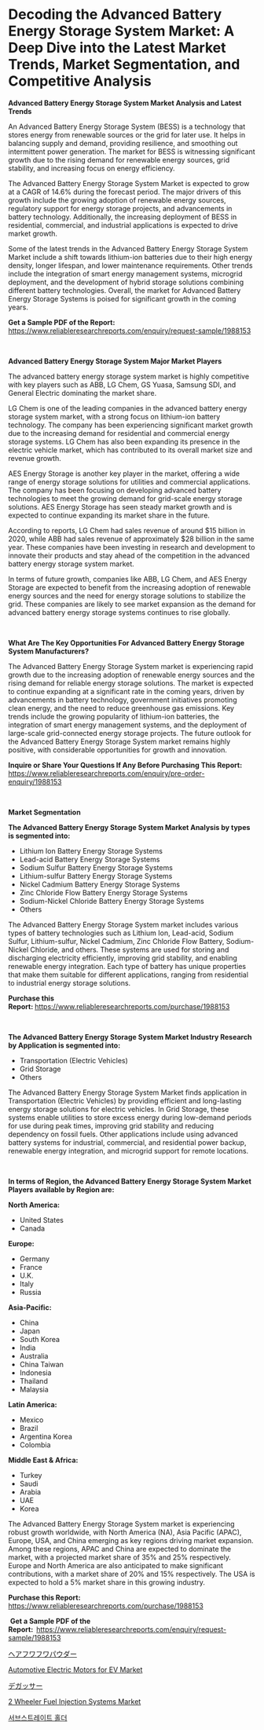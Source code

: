<p><h1>Decoding the Advanced Battery Energy Storage System Market: A Deep Dive into the Latest Market Trends, Market Segmentation, and Competitive Analysis</h1></p><p><strong>Advanced Battery Energy Storage System Market Analysis and Latest Trends</strong></p>
<p><p>An Advanced Battery Energy Storage System (BESS) is a technology that stores energy from renewable sources or the grid for later use. It helps in balancing supply and demand, providing resilience, and smoothing out intermittent power generation. The market for BESS is witnessing significant growth due to the rising demand for renewable energy sources, grid stability, and increasing focus on energy efficiency.</p><p>The Advanced Battery Energy Storage System Market is expected to grow at a CAGR of 14.6% during the forecast period. The major drivers of this growth include the growing adoption of renewable energy sources, regulatory support for energy storage projects, and advancements in battery technology. Additionally, the increasing deployment of BESS in residential, commercial, and industrial applications is expected to drive market growth.</p><p>Some of the latest trends in the Advanced Battery Energy Storage System Market include a shift towards lithium-ion batteries due to their high energy density, longer lifespan, and lower maintenance requirements. Other trends include the integration of smart energy management systems, microgrid deployment, and the development of hybrid storage solutions combining different battery technologies. Overall, the market for Advanced Battery Energy Storage Systems is poised for significant growth in the coming years.</p></p>
<p><strong>Get a Sample PDF of the Report:&nbsp;</strong> <a href="https://www.reliableresearchreports.com/enquiry/request-sample/1988153">https://www.reliableresearchreports.com/enquiry/request-sample/1988153</a></p>
<p>&nbsp;</p>
<p><strong>Advanced Battery Energy Storage System Major Market Players</strong></p>
<p><p>The advanced battery energy storage system market is highly competitive with key players such as ABB, LG Chem, GS Yuasa, Samsung SDI, and General Electric dominating the market share. </p><p>LG Chem is one of the leading companies in the advanced battery energy storage system market, with a strong focus on lithium-ion battery technology. The company has been experiencing significant market growth due to the increasing demand for residential and commercial energy storage systems. LG Chem has also been expanding its presence in the electric vehicle market, which has contributed to its overall market size and revenue growth.</p><p>AES Energy Storage is another key player in the market, offering a wide range of energy storage solutions for utilities and commercial applications. The company has been focusing on developing advanced battery technologies to meet the growing demand for grid-scale energy storage solutions. AES Energy Storage has seen steady market growth and is expected to continue expanding its market share in the future.</p><p>According to reports, LG Chem had sales revenue of around $15 billion in 2020, while ABB had sales revenue of approximately $28 billion in the same year. These companies have been investing in research and development to innovate their products and stay ahead of the competition in the advanced battery energy storage system market.</p><p>In terms of future growth, companies like ABB, LG Chem, and AES Energy Storage are expected to benefit from the increasing adoption of renewable energy sources and the need for energy storage solutions to stabilize the grid. These companies are likely to see market expansion as the demand for advanced battery energy storage systems continues to rise globally.</p></p>
<p>&nbsp;</p>
<p><strong>What Are The Key Opportunities For Advanced Battery Energy Storage System Manufacturers?</strong></p>
<p><p>The Advanced Battery Energy Storage System market is experiencing rapid growth due to the increasing adoption of renewable energy sources and the rising demand for reliable energy storage solutions. The market is expected to continue expanding at a significant rate in the coming years, driven by advancements in battery technology, government initiatives promoting clean energy, and the need to reduce greenhouse gas emissions. Key trends include the growing popularity of lithium-ion batteries, the integration of smart energy management systems, and the deployment of large-scale grid-connected energy storage projects. The future outlook for the Advanced Battery Energy Storage System market remains highly positive, with considerable opportunities for growth and innovation.</p></p>
<p><strong>Inquire or Share Your Questions If Any Before Purchasing This Report:</strong> <a href="https://www.reliableresearchreports.com/enquiry/pre-order-enquiry/1988153">https://www.reliableresearchreports.com/enquiry/pre-order-enquiry/1988153</a></p>
<p>&nbsp;</p>
<p><strong>Market Segmentation</strong></p>
<p><strong>The Advanced Battery Energy Storage System Market Analysis by types is segmented into:</strong></p>
<p><ul><li>Lithium Ion Battery Energy Storage Systems</li><li>Lead-acid Battery Energy Storage Systems</li><li>Sodium Sulfur Battery Energy Storage Systems</li><li>Lithium-sulfur Battery Energy Storage Systems</li><li>Nickel Cadmium Battery Energy Storage Systems</li><li>Zinc Chloride Flow Battery Energy Storage Systems</li><li>Sodium-Nickel Chloride Battery Energy Storage Systems</li><li>Others</li></ul></p>
<p><p>The Advanced Battery Energy Storage System market includes various types of battery technologies such as Lithium Ion, Lead-acid, Sodium Sulfur, Lithium-sulfur, Nickel Cadmium, Zinc Chloride Flow Battery, Sodium-Nickel Chloride, and others. These systems are used for storing and discharging electricity efficiently, improving grid stability, and enabling renewable energy integration. Each type of battery has unique properties that make them suitable for different applications, ranging from residential to industrial energy storage solutions.</p></p>
<p><strong>Purchase this Report:&nbsp;</strong><a href="https://www.reliableresearchreports.com/purchase/1988153">https://www.reliableresearchreports.com/purchase/1988153</a></p>
<p>&nbsp;</p>
<p><strong>The Advanced Battery Energy Storage System Market Industry Research by Application is segmented into:</strong></p>
<p><ul><li>Transportation (Electric Vehicles)</li><li>Grid Storage</li><li>Others</li></ul></p>
<p><p>The Advanced Battery Energy Storage System Market finds application in Transportation (Electric Vehicles) by providing efficient and long-lasting energy storage solutions for electric vehicles. In Grid Storage, these systems enable utilities to store excess energy during low-demand periods for use during peak times, improving grid stability and reducing dependency on fossil fuels. Other applications include using advanced battery systems for industrial, commercial, and residential power backup, renewable energy integration, and microgrid support for remote locations.</p></p>
<p>&nbsp;</p>
<p><strong>In terms of Region, the Advanced Battery Energy Storage System Market Players available by Region are:</strong></p>
<p>
    <p> <strong> North America: </strong>
        <ul>
            <li>United States</li>
            <li>Canada</li>
        </ul>
        </p> 
    <p> <strong> Europe: </strong>
        <ul>
            <li>Germany</li>
            <li>France</li>
            <li>U.K.</li>
            <li>Italy</li>
            <li>Russia</li>
        </ul>
        </p> 
    <p> <strong> Asia-Pacific: </strong>
        <ul>
            <li>China</li>
            <li>Japan</li>
            <li>South Korea</li>
            <li>India</li>
            <li>Australia</li>
            <li>China Taiwan</li>
            <li>Indonesia</li>
            <li>Thailand</li>
            <li>Malaysia</li>
        </ul>
        </p> 
    <p> <strong> Latin America: </strong>
        <ul>
            <li>Mexico</li>
            <li>Brazil</li>
            <li>Argentina Korea</li>
            <li>Colombia</li>
        </ul>
        </p> 
    <p> <strong> Middle East & Africa: </strong>
        <ul>
            <li>Turkey</li>
            <li>Saudi</li>
            <li>Arabia</li>
            <li>UAE</li>
            <li>Korea</li>
        </ul>
    </p>
    </p>
<p><p>The Advanced Battery Energy Storage System market is experiencing robust growth worldwide, with North America (NA), Asia Pacific (APAC), Europe, USA, and China emerging as key regions driving market expansion. Among these regions, APAC and China are expected to dominate the market, with a projected market share of 35% and 25% respectively. Europe and North America are also anticipated to make significant contributions, with a market share of 20% and 15% respectively. The USA is expected to hold a 5% market share in this growing industry.</p></p>
<p><strong>Purchase this Report: </strong><a href="https://www.reliableresearchreports.com/purchase/1988153">https://www.reliableresearchreports.com/purchase/1988153</a></p>
<p>&nbsp;<strong>Get a Sample PDF of the Report:&nbsp;&nbsp;</strong><a href="https://www.reliableresearchreports.com/enquiry/request-sample/1988153">https://www.reliableresearchreports.com/enquiry/request-sample/1988153</a></p>
<p><strong></strong></p>
<p><p><a href="https://medium.com/@maudward1907/%E9%AB%AA%E3%81%AE%E6%AF%9B%E3%81%AE%E3%81%B5%E3%82%8F%E3%81%B5%E3%82%8F%E3%81%97%E3%81%9F%E3%83%91%E3%82%A6%E3%83%80%E3%83%BC%E5%B8%82%E5%A0%B4%E8%A6%8F%E6%A8%A1-%E5%B8%82%E5%A0%B4%E8%A6%8B%E9%80%9A%E3%81%97%E3%81%A8%E5%B8%82%E5%A0%B4%E4%BA%88%E6%B8%AC-2024%E5%B9%B4%E3%81%8B%E3%82%892031%E5%B9%B4-73cb6d291194">ヘアフワフワパウダー</a></p><p><a href="https://issuu.com/reportprime-2/docs/automotive-electric-motors-for-ev-market-size-2030">Automotive Electric Motors for EV Market</a></p><p><a href="https://github.com/EthanMorar2011/Market-Research-Report-List-1/blob/main/824933716342.md">デガッサー</a></p><p><a href="https://issuu.com/reportprime-2/docs/2-wheeler-fuel-injection-systems-market-size-2030.">2 Wheeler Fuel Injection Systems Market</a></p><p><a href="https://medium.com/@moulafa/%EA%B8%B0%ED%8C%90-%ED%99%80%EB%8D%94-%EC%8B%9C%EC%9E%A5-%EC%9C%A0%ED%98%95-%EC%9D%91%EC%9A%A9-%EB%B0%8F-%EC%A7%80%EB%A6%AC%EC%A0%81%EC%9C%BC%EB%A1%9C-%EC%A2%85%ED%95%A9%EC%A0%81%EC%9D%B8-%ED%8F%89%EA%B0%80-9bca1389aba6">서브스트레이트 홀더</a></p></p>